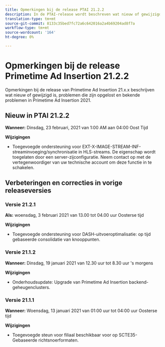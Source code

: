 ```yaml
---
title: Opmerkingen bij de release PTAI 21.2.2
description: In de PTAI-release wordt beschreven wat nieuw of gewijzigd is, wat de opgeloste en bekende problemen zijn in Primetime Ad Insertion in 2021.
translation-type: tm+mt
source-git-commit: 8133c35bed7fc72a6c642016a2a4b69204ad8f7a
workflow-type: tm+mt
source-wordcount: '164'
ht-degree: 0%

---
```



# Opmerkingen bij de release Primetime Ad Insertion 21.2.2

Opmerkingen bij de release van Primetime Ad Insertion 21.x.x beschrijven wat nieuw of gewijzigd is, problemen die zijn opgelost en bekende problemen in Primetime Ad Insertion 2021.

## Nieuw in PTAI 21.2.2

**Wanneer:** Dinsdag, 23 februari, 2021 van 1:00 AM aan 04:00 Oost Tijd

**Wijzigingen**

* Toegevoegde ondersteuning voor EXT-X-IMAGE-STREAM-INF-streaminvoeging/synchronisatie in HLS-streams. De eigenschap wordt toegelaten door een server-zijconfiguratie. Neem contact op met de vertegenwoordiger van uw technische account om deze functie in te schakelen.

## Verbeteringen en correcties in vorige releaseversies

### Versie 21.2.1

**Als:** woensdag, 3 februari 2021 van 13.00 tot 04.00 uur Oosterse tijd

**Wijzigingen**

* Toegevoegde ondersteuning voor DASH-uitvoeroptimalisatie: op tijd gebaseerde consolidatie van knooppunten.

### Versie 21.1.2

**Wanneer:** Dinsdag, 19 januari 2021 van 12.30 uur tot 8.30 uur &#39;s morgens

**Wijzigingen**

* Onderhoudsupdate: Upgrade van Primetime Ad Insertion backend-geheugenclusters.

### Versie 21.1.1

**Wanneer:** Woensdag, 13 januari 2021 van 01:00 uur tot 04:00 uur Oosterse tijd

**Wijzigingen**

* Toegevoegde steun voor filiaal beschikbaar voor op SCTE35-Gebaseerde richtsnoerformaten.